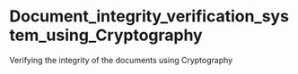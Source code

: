 # Document_integrity_verification_system_using_Cryptography
Verifying the integrity of the documents using Cryptography 
